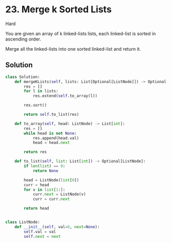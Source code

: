 # 23. Merge k Sorted Lists

Hard

You are given an array of k linked-lists lists, each linked-list is sorted in
ascending order.

Merge all the linked-lists into one sorted linked-list and return it.

## Solution

```python
class Solution:
    def mergeKLists(self, lists: List[Optional[ListNode]]) -> Optional[ListNode]:
        res = []
        for l in lists:
            res.extend(self.to_array(l))

        res.sort()

        return self.to_list(res)

    def to_array(self, head: ListNode) -> List[int]:
        res = []
        while head is not None:
            res.append(head.val)
            head = head.next

        return res

    def to_list(self, list: List[int]) -> Optional[ListNode]:
        if len(list) == 0:
            return None

        head = ListNode(list[0])
        curr = head
        for v in list[1:]:
            curr.next = ListNode(v)
            curr = curr.next

        return head


class ListNode:
    def __init__(self, val=0, next=None):
        self.val = val
        self.next = next
```
